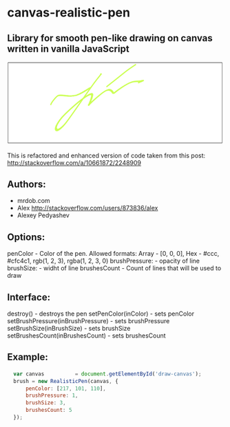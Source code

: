 canvas-realistic-pen
====================

Library  for smooth pen-like drawing on canvas written in vanilla JavaScript
-----------------------------------------------

![screenshot](screenshot.png)

This is refactored and enhanced version of code taken from this post: http://stackoverflow.com/a/10661872/2248909

Authors: 
--------
  - mrdob.com
  - Alex <http://stackoverflow.com/users/873836/alex>
  - Alexey Pedyashev

Options:
--------
  penColor       -  Color of the pen. Allowed formats: 
                    Array - [0, 0, 0], Hex - #ccc, #cfc4c1, rgb(1, 2, 3), rgba(1, 2, 3, 0)
  brushPressure: - opacity of line
  brushSize:     - widht of line
  brushesCount   - Count of lines that will be used to draw

Interface:
----------
  destroy()                           - destroys the pen
  setPenColor(inColor)                - sets penColor 
  setBrushPressure(inBrushPressure)   - sets brushPressure
  setBrushSize(inBrushSize)           - sets brushSize
  setBrushesCount(inBrushesCount)     - sets brushesCount

Example:
--------
```JavaScript
  var canvas          = document.getElementById('draw-canvas');
  brush = new RealisticPen(canvas, {
      penColor: [217, 101, 110],
      brushPressure: 1,
      brushSize: 3,
      brushesCount: 5
  });
```

